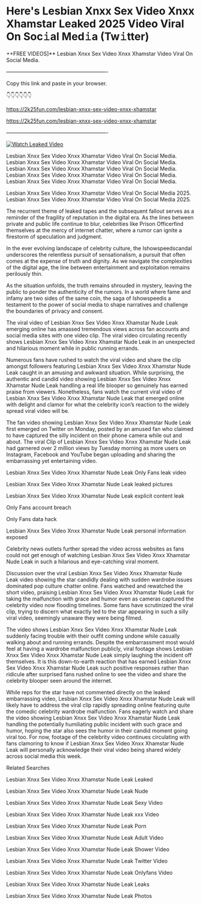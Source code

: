 # Here's Lesbian Xnxx Sex Video Xnxx Xhamstar Leaked 2025 Video Viral On Soc𝚒al Med𝚒a (Tw𝚒tter)

++FREE VIDEOS]** Lesbian Xnxx Sex Video Xnxx Xhamstar Video Viral On Social Media.

———————————————————-

Copy this link and paste in your browser.

👇👇👇👇👇👇

https://2k25fun.com/lesbian-xnxx-sex-video-xnxx-xhamstar

https://2k25fun.com/lesbian-xnxx-sex-video-xnxx-xhamstar

———————————————————-

[![Watch Leaked Video](https://miro.medium.com/v2/resize:fit:828/format:webp/1*cilzJN44JGOrTw9NJCrNHA.gif "Watch Leaked Video")](https://2k25fun.com/lesbian-xnxx-sex-video-xnxx-xhamstar)

Lesbian Xnxx Sex Video Xnxx Xhamstar Video Viral On Social Media. Lesbian Xnxx Sex Video Xnxx Xhamstar Video Viral On Social Media. Lesbian Xnxx Sex Video Xnxx Xhamstar Video Viral On Social Media. Lesbian Xnxx Sex Video Xnxx Xhamstar Video Viral On Social Media. Lesbian Xnxx Sex Video Xnxx Xhamstar Video Viral On Social Media.

Lesbian Xnxx Sex Video Xnxx Xhamstar Video Viral On Social Media 2025. Lesbian Xnxx Sex Video Xnxx Xhamstar Video Viral On Social Media 2025.

The recurrent theme of leaked tapes and the subsequent fallout serves as a reminder of the fragility of reputation in the digital era. As the lines between private and public life continue to blur, celebrities like Prison Officerfind themselves at the mercy of internet chatter, where a rumor can ignite a firestorm of speculation and judgment.

In the ever evolving landscape of celebrity culture, the Ishowspeedscandal underscores the relentless pursuit of sensationalism, a pursuit that often comes at the expense of truth and dignity. As we navigate the complexities of the digital age, the line between entertainment and exploitation remains perilously thin.

As the situation unfolds, the truth remains shrouded in mystery, leaving the public to ponder the authenticity of the rumors. In a world where fame and infamy are two sides of the same coin, the saga of Ishowspeedis a testament to the power of social media to shape narratives and challenge the boundaries of privacy and consent.

The viral video of Lesbian Xnxx Sex Video Xnxx Xhamstar Nude Leak emerging online has amassed tremendous views across fan accounts and social media sites with one video clip. The viral video circulating recently shows Lesbian Xnxx Sex Video Xnxx Xhamstar Nude Leak in an unexpected and hilarious moment while in public running errands.

Numerous fans have rushed to watch the viral video and share the clip amongst followers featuring Lesbian Xnxx Sex Video Xnxx Xhamstar Nude Leak caught in an amusing and awkward situation. While surprising, the authentic and candid video showing Lesbian Xnxx Sex Video Xnxx Xhamstar Nude Leak handling a real life blooper so genuinely has earned praise from viewers. Nonetheless, fans watch the current viral video of Lesbian Xnxx Sex Video Xnxx Xhamstar Nude Leak that emerged online with delight and clamor for what the celebrity icon’s reaction to the widely spread viral video will be.

The fan video showing Lesbian Xnxx Sex Video Xnxx Xhamstar Nude Leak first emerged on Twitter on Monday, posted by an amused fan who claimed to have captured the silly incident on their phone camera while out and about. The viral Clip of Lesbian Xnxx Sex Video Xnxx Xhamstar Nude Leak had garnered over 2 million views by Tuesday morning as more users on Instagram, Facebook and YouTube began uploading and sharing the embarrassing yet entertaining video.

Lesbian Xnxx Sex Video Xnxx Xhamstar Nude Leak Only Fans leak video

Lesbian Xnxx Sex Video Xnxx Xhamstar Nude Leak leaked pictures

Lesbian Xnxx Sex Video Xnxx Xhamstar Nude Leak explicit content leak

Only Fans account breach

Only Fans data hack

Lesbian Xnxx Sex Video Xnxx Xhamstar Nude Leak personal information exposed

Celebrity news outlets further spread the video across websites as fans could not get enough of watching Lesbian Xnxx Sex Video Xnxx Xhamstar Nude Leak in such a hilarious and eye-catching viral moment.

Discussion over the viral Lesbian Xnxx Sex Video Xnxx Xhamstar Nude Leak video showing the star candidly dealing with sudden wardrobe issues dominated pop culture chatter online. Fans watched and rewatched the short video, praising Lesbian Xnxx Sex Video Xnxx Xhamstar Nude Leak for taking the malfunction with grace and humor even as cameras captured the celebrity video now flooding timelines. Some fans have scrutinized the viral clip, trying to discern what exactly led to the star appearing in such a silly viral video, seemingly unaware they were being filmed.

The video shows Lesbian Xnxx Sex Video Xnxx Xhamstar Nude Leak suddenly facing trouble with their outfit coming undone while casually walking about and running errands. Despite the embarrassment most would feel at having a wardrobe malfunction publicly, viral footage shows Lesbian Xnxx Sex Video Xnxx Xhamstar Nude Leak simply laughing the incident off themselves. It is this down-to-earth reaction that has earned Lesbian Xnxx Sex Video Xnxx Xhamstar Nude Leak such positive responses rather than ridicule after surprised fans rushed online to see the video and share the celebrity blooper seen around the internet.

While reps for the star have not commented directly on the leaked embarrassing video, Lesbian Xnxx Sex Video Xnxx Xhamstar Nude Leak will likely have to address the viral clip rapidly spreading online featuring quite the comedic celebrity wardrobe malfunction. Fans eagerly watch and share the video showing Lesbian Xnxx Sex Video Xnxx Xhamstar Nude Leak handling the potentially humiliating public incident with such grace and humor, hoping the star also sees the humor in their candid moment going viral too. For now, footage of the celebrity video continues circulating with fans clamoring to know if Lesbian Xnxx Sex Video Xnxx Xhamstar Nude Leak will personally acknowledge their viral video being shared widely across social media this week.

Related Searches

Lesbian Xnxx Sex Video Xnxx Xhamstar Nude Leak Leaked

Lesbian Xnxx Sex Video Xnxx Xhamstar Nude Leak Nude

Lesbian Xnxx Sex Video Xnxx Xhamstar Nude Leak Sexy Video

Lesbian Xnxx Sex Video Xnxx Xhamstar Nude Leak xxx Video

Lesbian Xnxx Sex Video Xnxx Xhamstar Nude Leak Porn

Lesbian Xnxx Sex Video Xnxx Xhamstar Nude Leak Adult Video

Lesbian Xnxx Sex Video Xnxx Xhamstar Nude Leak Shower Video

Lesbian Xnxx Sex Video Xnxx Xhamstar Nude Leak Twitter Video

Lesbian Xnxx Sex Video Xnxx Xhamstar Nude Leak Onlyfans Video

Lesbian Xnxx Sex Video Xnxx Xhamstar Nude Leak Leaks

Lesbian Xnxx Sex Video Xnxx Xhamstar Nude Leak Photos